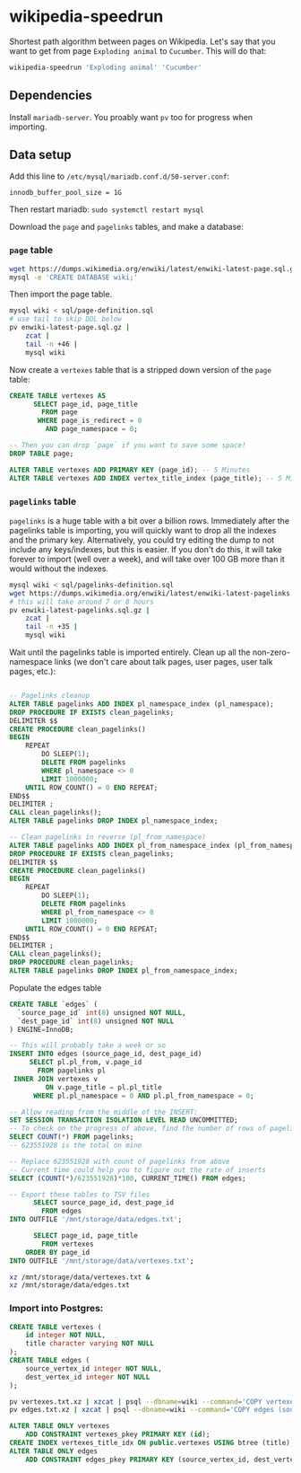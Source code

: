 # wikipedia-speedrun

Shortest path algorithm between pages on Wikipedia. Let's say that you want to get from page `Exploding animal` to `Cucumber`. This will do that:

```sh
wikipedia-speedrun 'Exploding animal' 'Cucumber'
```

## Dependencies

Install `mariadb-server`. You proably want `pv` too for progress when importing.
## Data setup

Add this line to `/etc/mysql/mariadb.conf.d/50-server.conf`:

```
innodb_buffer_pool_size = 1G
```

Then restart mariadb: `sudo systemctl restart mysql`

Download the `page` and `pagelinks` tables, and make a database:

### `page` table

```bash
wget https://dumps.wikimedia.org/enwiki/latest/enwiki-latest-page.sql.gz
mysql -e 'CREATE DATABASE wiki;'
```

Then import the page table.

```sh
mysql wiki < sql/page-definition.sql
# use tail to skip DDL below
pv enwiki-latest-page.sql.gz |
    zcat |
    tail -n +46 |
    mysql wiki
```

Now create a `vertexes` table that is a stripped down version of the `page` table:

```sql
CREATE TABLE vertexes AS
      SELECT page_id, page_title
        FROM page
       WHERE page_is_redirect = 0
         AND page_namespace = 0;

-- Then you can drop `page` if you want to save some space!
DROP TABLE page;

ALTER TABLE vertexes ADD PRIMARY KEY (page_id); -- 5 Minutes
ALTER TABLE vertexes ADD INDEX vertex_title_index (page_title); -- 5 Minutes
```

### `pagelinks` table

`pagelinks` is a huge table with a bit over a billion rows. Immediately after the pagelinks table is importing, you will quickly want to drop all the indexes and the primary key. Alternatively, you could try editing the dump to not include any keys/indexes, but this is easier. If you don't do this, it will take forever to import (well over a week), and will take over 100 GB more than it would without the indexes.

```sh
mysql wiki < sql/pagelinks-definition.sql
wget https://dumps.wikimedia.org/enwiki/latest/enwiki-latest-pagelinks.sql.gz
# this will take around 7 or 8 hours
pv enwiki-latest-pagelinks.sql.gz |
    zcat |
    tail -n +35 |
    mysql wiki
```

Wait until the pagelinks table is imported entirely. Clean up all the non-zero-namespace links (we don't care about talk pages, user pages, user talk pages, etc.):

```sql

-- Pagelinks cleanup
ALTER TABLE pagelinks ADD INDEX pl_namespace_index (pl_namespace);
DROP PROCEDURE IF EXISTS clean_pagelinks;
DELIMITER $$
CREATE PROCEDURE clean_pagelinks()
BEGIN
    REPEAT
        DO SLEEP(1);
        DELETE FROM pagelinks
        WHERE pl_namespace <> 0
        LIMIT 1000000;
    UNTIL ROW_COUNT() = 0 END REPEAT;
END$$
DELIMITER ;
CALL clean_pagelinks();
ALTER TABLE pagelinks DROP INDEX pl_namespace_index;

-- Clean pagelinks in reverse (pl_from_namespace)
ALTER TABLE pagelinks ADD INDEX pl_from_namespace_index (pl_from_namespace);
DROP PROCEDURE IF EXISTS clean_pagelinks;
DELIMITER $$
CREATE PROCEDURE clean_pagelinks()
BEGIN
    REPEAT
        DO SLEEP(1);
        DELETE FROM pagelinks
        WHERE pl_from_namespace <> 0
        LIMIT 1000000;
    UNTIL ROW_COUNT() = 0 END REPEAT;
END$$
DELIMITER ;
CALL clean_pagelinks();
DROP PROCEDURE clean_pagelinks;
ALTER TABLE pagelinks DROP INDEX pl_from_namespace_index;
```

Populate the edges table

```sql
CREATE TABLE `edges` (
  `source_page_id` int(8) unsigned NOT NULL,
  `dest_page_id` int(8) unsigned NOT NULL
) ENGINE=InnoDB;

-- This will probably take a week or so
INSERT INTO edges (source_page_id, dest_page_id)
     SELECT pl.pl_from, v.page_id
       FROM pagelinks pl
 INNER JOIN vertexes v
         ON v.page_title = pl.pl_title
      WHERE pl.pl_namespace = 0 AND pl.pl_from_namespace = 0;

-- Allow reading from the middle of the INSERT:
SET SESSION TRANSACTION ISOLATION LEVEL READ UNCOMMITTED;
-- To check on the progress of above, find the number of rows of pagelinks:
SELECT COUNT(*) FROM pagelinks;
-- 623551928 is the total on mine

-- Replace 623551928 with count of pagelinks from above
-- Current time could help you to figure out the rate of inserts
SELECT (COUNT(*)/623551928)*100, CURRENT_TIME() FROM edges;

-- Export these tables to TSV files
      SELECT source_page_id, dest_page_id
        FROM edges
INTO OUTFILE '/mnt/storage/data/edges.txt';

      SELECT page_id, page_title
        FROM vertexes
    ORDER BY page_id
INTO OUTFILE '/mnt/storage/data/vertexes.txt';
```

``` bash
xz /mnt/storage/data/vertexes.txt &
xz /mnt/storage/data/edges.txt
```

### Import into Postgres:

``` sql
CREATE TABLE vertexes (
    id integer NOT NULL,
    title character varying NOT NULL
);
CREATE TABLE edges (
    source_vertex_id integer NOT NULL,
    dest_vertex_id integer NOT NULL
);
```

``` bash
pv vertexes.txt.xz | xzcat | psql --dbname=wiki --command='COPY vertexes (id, title) FROM STDIN'
pv edges.txt.xz | xzcat | psql --dbname=wiki --command='COPY edges (source_vertex_id, dest_vertex_id) FROM STDIN'
```

```sql
ALTER TABLE ONLY vertexes
    ADD CONSTRAINT vertexes_pkey PRIMARY KEY (id);
CREATE INDEX vertexes_title_idx ON public.vertexes USING btree (title);
ALTER TABLE ONLY edges
    ADD CONSTRAINT edges_pkey PRIMARY KEY (source_vertex_id, dest_vertex_id);
```
